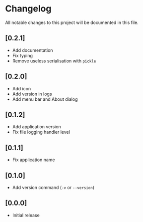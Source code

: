 # Changelog
All notable changes to this project will be documented in this file.

## [0.2.1]
- Add documentation
- Fix typing
- Remove useless serialisation with `pickle`

## [0.2.0]
- Add icon
- Add version in logs
- Add menu bar and About dialog

## [0.1.2]
- Add application version
- Fix file logging handler level

## [0.1.1]
- Fix application name

## [0.1.0]
- Add version command (`-v` or `--version`)

## [0.0.0]
- Initial release
